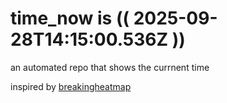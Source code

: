 # time_now is (( 2025-09-28T14:15:00.536Z ))

an automated repo that shows the currnent time

inspired by [breakingheatmap](https://github.com/breakingheatmap/breakingheatmap)